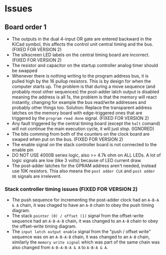 # Issues

## Board order 1

* The outputs in the dual 4-input OR gate are entered backward in the KiCad symbol, this affects the control unit central timing and the bus. (FIXED FOR VERSION 2)
* The silkscreen LED labels on the central timing board are incorrect. (FIXED FOR VERSION 2)
* The resistor and capacitor on the startup controller analog timer should be swapped
* Whenever there is nothing writing to the program address bus, it is pulled high by the 16 pullup resistors. This is by design for when the computer starts up. The problem is that during a move sequence (and probably most other sequences) the post-adder latch output is disabled meaning the address is all 1s, the problem is that the memory will react instantly, changing for example the bus read/write addresses and probably other things too. Solution: Replace the transparent address latches on the memory board with edge-triggered ones that are triggered by the `program read done` signal. (FIXED FOR VERSION 2)
* Any fault triggered by the central timing board (except the `halt` comand) will not continue the main execution cycle, it will just stop. (IGNORED)
* The bits comming from both of the counters on the clock board are swaped when put on the bus. (FIXED FOR VERSION 2)
* The enable signal on the stack controller board is not connected to the enable pin
* DO NOT USE 4000B series logic, also >= 4.7k ohm on ALL LEDs. A lot of logic signals are low (like 3 volts) because of LED current draw.
* The post-adder latches for the GPRAM address aren't needed, instead use 10K resistors. Thia also means the `post adder CLK` and `post adder OE` signals are irrelevent.

### Stack controller timing issues (FIXED FOR VERSION 2)

* The push sequence for incrementing the post-adder clock had an `A-B-A & A` chain, it was chaged to have an `A-B` chain to obey the push timing diagram.
* The stack `pointer (0) / offset (1)` signal from the offset-write sequence had an `A-B-A-B` chain, it was changed to an `A-B` chain to obey the offset-write timing diagram.
* The `input latch output enable` signal from the "push / offset write" sequence was on an `A-B-A-B` chain, it was changed to an `A-B` chain, similarly the `memory write signal` which was part of the same chain was also changed from `A-B-A-B-A & A` to `A-B-A & A`.